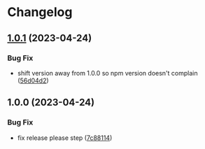 # Changelog

## [1.0.1](https://github.com/glowbuzzer/create-glowbuzzer-app/compare/v1.0.0...v1.0.1) (2023-04-24)


### Bug Fix

* shift version away from 1.0.0 so npm version doesn't complain ([56d04d2](https://github.com/glowbuzzer/create-glowbuzzer-app/commit/56d04d22a651cdd25ef4049150359226ea07b0b1))

## 1.0.0 (2023-04-24)


### Bug Fix

* fix release please step ([7c88114](https://github.com/glowbuzzer/create-glowbuzzer-app/commit/7c881144ae573976760aab3a229c39ced3bdb500))
